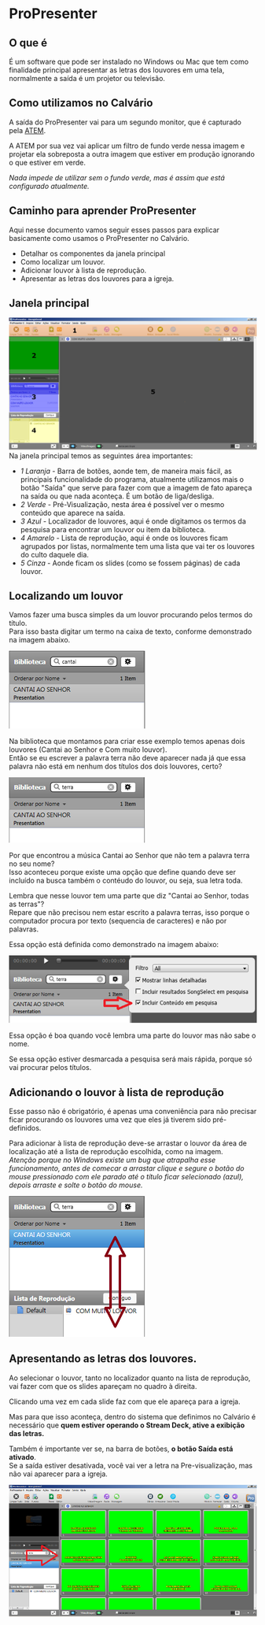 # ProPresenter

## O que é

É um software que pode ser instalado no Windows ou Mac que tem como finalidade principal apresentar as letras dos louvores em uma tela, normalmente a saída é um projetor ou televisão.

## Como utilizamos no Calvário

A saída do ProPresenter vai para um segundo monitor, que é capturado pela [ATEM](../index.md#atem).

A ATEM por sua vez vai aplicar um filtro de fundo verde nessa imagem e projetar ela sobreposta a outra imagem que estiver em produção ignorando o que estiver em verde.

*Nada impede de utilizar sem o fundo verde, mas é assim que está configurado atualmente.*

## Caminho para aprender ProPresenter

Aqui nesse documento vamos seguir esses passos para explicar basicamente como usamos o ProPresenter no Calvário.
- Detalhar os componentes da janela principal
- Como localizar um louvor.
- Adicionar louvor à lista de reprodução.
- Apresentar as letras dos louvores para a igreja.

## Janela principal

![Janela principal](janela-principal.png "Janela principal")
Na janela principal temos as seguintes área importantes:
- *1 Laranja* - Barra de botões, aonde tem, de maneira mais fácil, as principais funcionalidade do programa, atualmente utilizamos mais o botão  "Saída" que serve para fazer com que a imagem de fato apareça na saída ou que nada aconteça. É um botão de liga/desliga.
- *2 Verde* - Pré-Visualização, nesta área é possível ver o mesmo conteúdo que aparece na saída.
- *3 Azul* - Localizador de louvores, aqui é onde digitamos os termos da pesquisa para encontrar um louvor ou item da biblioteca.
- *4 Amarelo* - Lista de reprodução, aqui é onde os louvores ficam agrupados por listas, normalmente tem uma lista que vai ter os louvores do culto daquele dia.
- *5 Cinza* - Aonde ficam os slides (como se fossem páginas) de cada louvor.

## Localizando um louvor

Vamos fazer uma busca simples da um louvor procurando pelos termos do título.\
Para isso basta digitar um termo na caixa de texto, conforme demonstrado na imagem abaixo.

![Busca pelo título](busca-pelo-titulo.png)

Na biblioteca que montamos para criar esse exemplo temos apenas dois louvores (Cantai ao Senhor e Com muito louvor).\
Então se eu escrever a palavra terra não deve aparecer nada já que essa palavra não está em nenhum dos títulos dos dois louvores, certo?

![Busca pela palavra terra](busca-pela-palavra-terra.png)

Por que encontrou a música Cantai ao Senhor que não tem a palavra terra no seu nome?\
Isso aconteceu porque existe uma opção que define quando deve ser incluído na busca também o contéudo do louvor, ou seja, sua letra toda.

Lembra que nesse louvor tem uma parte que diz "Cantai ao Senhor, todas as terras"?\
Repare que não precisou nem estar escrito a palavra terras, isso porque o computador procura por texto (sequencia de caracteres) e não por palavras.

Essa opção está definida como demonstrado na imagem abaixo:

![Opção de busca pelo conteúdo](opcao-de-busca-pelo-conteudo.png)

Essa opção é boa quando você lembra uma parte do louvor mas não sabe o nome.

Se essa opção estiver desmarcada a pesquisa será mais rápida, porque só vai procurar pelos títulos.

## Adicionando o louvor à lista de reprodução

Esse passo não é obrigatório, é apenas uma conveniência para não precisar ficar procurando os louvores uma vez que eles já tiverem sido pré-definidos.

Para adicionar à lista de reprodução deve-se arrastar o louvor da área de localização até a lista de reprodução escolhida, como na imagem.\
*Atenção porque no Windows existe um bug que atrapalha esse funcionamento, antes de comecar a arrastar clique e segure o botão do mouse pressionado com ele parado até o título ficar selecionado (azul), depois arraste e solte o botão do mouse.*

![Adicionando na lista de reprodução](adicionar-na-lista-de-reproducao.png)

## Apresentando as letras dos louvores.

Ao selecionar o louvor, tanto no localizador quanto na lista de reprodução, vai fazer com que os slides apareçam no quadro à direita.

Clicando uma vez em cada slide faz com que ele apareça para a igreja.

Mas para que isso aconteça, dentro do sistema que definimos no Calvário é necessário que **quem estiver operando o Stream Deck, ative a exibição das letras.**

Também é importante ver se, na barra de botões, **o botão Saída está ativado**.\
Se a saída estiver desativada, você vai ver a letra na Pre-visualização, mas não vai aparecer para a igreja.

![Lista de slides](lista-de-slides.png)